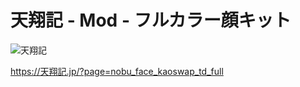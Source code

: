 # 天翔記 - Mod - フルカラー顔キット

![天翔記](https://img.shields.io/badge/天翔記-with_PK-6479ff.svg)

https://天翔記.jp/?page=nobu_face_kaoswap_td_full
